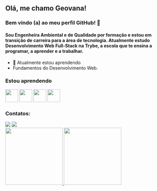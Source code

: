 ## Olá, me chamo Geovana! 

### Bem vindo (a) ao meu perfil GitHub! 👋

#### Sou Engenheira Ambiental e de Qualidade por formação e estou em transição de carreira para a área de tecnologia. Atualmente estudo Desenvolvimento Web Full-Stack na Trybe, a escola que te ensina a programar, a aprender e a trabalhar.



- 🌱 Atualmente estou aprendendo
- Fundamentos do Desenvolvimento Web. 


### Estou aprendendo

<img src="https://arquivo.devmedia.com.br/noticias/artigos/artigo_javascript-reduce-reduzindo-uma-colecao-em-um-unico-objeto_37981.jpg" width="40" height="40"/> <img src="https://cdn.jsdelivr.net/gh/devicons/devicon/icons/linux/linux-original.svg" width="40" height="40"/> <img src="https://trabalho-html.weebly.com/uploads/2/9/6/5/29653063/6785512.png?433" width="40" height="40"/> <img src="https://img2.gratispng.com/20180402/csq/kisspng-css3-cascading-style-sheets-computer-icons-html-emblem-5ac245f0d27847.8044648115226813288621.jpg" width="40" height="40"/>


### Contatos:

<div>
<a href="https://www.instagram.com/geovanaaugusta/" target="_blank"><img src="https://img.shields.io/badge/-Instagram-%23E4405F?style=for-the-badge&logo=instagram&logoColor=white" target="_blank"></a>
<a href="https://https://www.linkedin.com/in/geovana-augusta-46017a151/" target="_blank"><img src="https://img.shields.io/badge/-LinkedIn-%230077B5?style=for-the-badge&logo=linkedin&logoColor=white" target="_blank"></a>   
</div>


<div>
<a href="https://github.com/GeovanaAugusta">
<img height="180em" src="https://github-readme-stats.vercel.app/api/top-langs/?username=GeovanaAugusta&layout=compact&langs_count=7&theme=dracula"/>
<img height="180em" src="https://github-readme-stats.vercel.app/api?username=GeovanaAugusta&show_icons=true&theme=dracula&include_all_commits=true&count_private=true"/>
</div>
